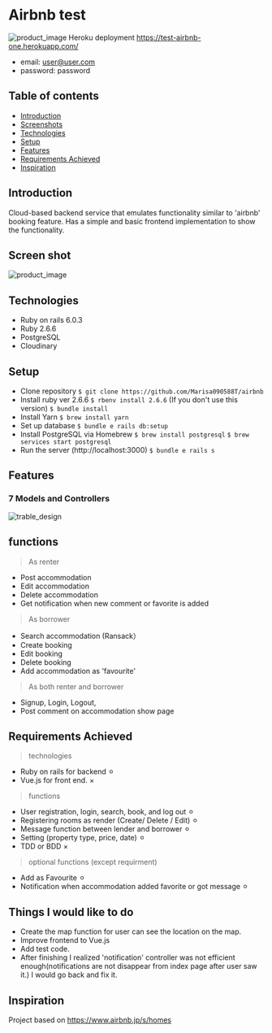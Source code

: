 # Airbnb test
![product_image](https://user-images.githubusercontent.com/66708411/97255716-98836700-1854-11eb-8cd2-216a4017883d.png)
Heroku deployment https://test-airbnb-one.herokuapp.com/
* email: user@user.com
* password: password


## Table of contents
* [Introduction](#introduction)
* [Screenshots](#screenshots)
* [Technologies](#technologies)
* [Setup](#setup)
* [Features](#features)
* [Requirements Achieved](#requirment)
* [Inspiration](#inspiration)

## Introduction
Cloud-based backend service that emulates functionality similar to 'airbnb' booking feature. Has a simple and basic frontend implementation to show the functionality.

## Screen shot
![product_image](https://user-images.githubusercontent.com/66708411/97256279-fb293280-1855-11eb-8f08-c5431201191a.png)

## Technologies
* Ruby on rails 6.0.3
* Ruby 2.6.6
* PostgreSQL
* Cloudinary

## Setup
* Clone repository
 ```$ git clone https://github.com/Marisa090588T/airbnb```
* Install ruby ver 2.6.6
`$ rbenv install 2.6.6` (If you don't use this version)
`$ bundle install`
* Install Yarn
`$ brew install yarn`
* Set up database
`$ bundle e rails db:setup`
* Install PostgreSQL via Homebrew
`$ brew install postgresql`
`$ brew services start postgresql`
* Run the server (http://localhost:3000)
`$ bundle e rails s`

## Features
### 7 Models and Controllers
![trable_design](https://user-images.githubusercontent.com/66708411/97255639-67a33200-1854-11eb-869f-0c0ceb0d54b6.png)

## functions
> As renter
* Post accommodation
* Edit accommodation
* Delete accommodation
* Get notification when new comment or favorite is added

> As borrower
* Search accommodation (Ransack）
* Create booking
* Edit booking
* Delete booking
* Add accommodation as 'favourite'

> As both renter and borrower
* Signup, Login, Logout,
* Post comment on accommodation show page

## Requirements Achieved
> technologies
* Ruby on rails for backend ⚪︎
* Vue.js for front end. ×

> functions
* User registration, login, search, book, and log out ⚪︎
* Registering rooms as render (Create/ Delete / Edit) ⚪︎
* Message function between lender and borrower ⚪︎
* Setting (property type, price, date) ⚪︎
* TDD or BDD ×

> optional functions (except requirment)
* Add as Favourite ⚪︎
* Notification when accommodation added favorite or got message ⚪︎

## Things I would like to do
* Create the map function for user can see the location on the map.
* Improve frontend to Vue.js 
* Add test code.
* After finishing I realized 'notification' controller was not efficient enough(notifications are not disappear from index page after user saw it.) I would go back and fix it.

## Inspiration
Project based on https://www.airbnb.jp/s/homes